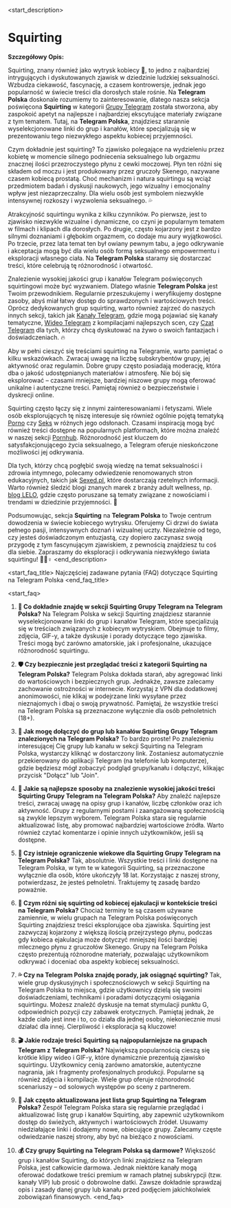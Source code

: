 <start_description>
# Squirting

**Szczegółowy Opis:**

Squirting, znany również jako wytrysk kobiecy 🌊, to jedno z najbardziej intrygujących i dyskutowanych zjawisk w dziedzinie ludzkiej seksualności. Wzbudza ciekawość, fascynację, a czasem kontrowersje, jednak jego popularność w świecie treści dla dorosłych stale rośnie. Na **Telegram Polska** doskonale rozumiemy to zainteresowanie, dlatego nasza sekcja poświęcona **Squirting** w kategorii [Grupy Telegram](/grupy/) została stworzona, aby zaspokoić apetyt na najlepsze i najbardziej ekscytujące materiały związane z tym tematem. Tutaj, na **Telegram Polska**, znajdziesz starannie wyselekcjonowane linki do grup i kanałów, które specjalizują się w prezentowaniu tego niezwykłego aspektu kobiecej przyjemności.

Czym dokładnie jest squirting? To zjawisko polegające na wydzieleniu przez kobietę w momencie silnego podniecenia seksualnego lub orgazmu znacznej ilości przezroczystego płynu z cewki moczowej. Płyn ten różni się składem od moczu i jest produkowany przez gruczoły Skenego, nazywane czasem kobiecą prostatą. Choć mechanizm i natura squirtingu są wciąż przedmiotem badań i dyskusji naukowych, jego wizualny i emocjonalny wpływ jest niezaprzeczalny. Dla wielu osób jest symbolem niezwykle intensywnej rozkoszy i wyzwolenia seksualnego. 💦

Atrakcyjność squirtingu wynika z kilku czynników. Po pierwsze, jest to zjawisko niezwykle wizualne i dynamiczne, co czyni je popularnym tematem w filmach i klipach dla dorosłych. Po drugie, często kojarzony jest z bardzo silnymi doznaniami i głębokim orgazmem, co dodaje mu aury wyjątkowości. Po trzecie, przez lata temat ten był owiany pewnym tabu, a jego odkrywanie i akceptacja mogą być dla wielu osób formą seksualnego empowermentu i eksploracji własnego ciała. Na **Telegram Polska** staramy się dostarczać treści, które celebrują tę różnorodność i otwartość.

Znalezienie wysokiej jakości grup i kanałów Telegram poświęconych squirtingowi może być wyzwaniem. Dlatego właśnie **Telegram Polska** jest Twoim przewodnikiem. Regularnie przeszukujemy i weryfikujemy dostępne zasoby, abyś miał łatwy dostęp do sprawdzonych i wartościowych treści. Oprócz dedykowanych grup squirting, warto również zajrzeć do naszych innych sekcji, takich jak [Kanały Telegram](/kanaly/), gdzie mogą pojawiać się kanały tematyczne, [Wideo Telegram](/wideo/) z kompilacjami najlepszych scen, czy [Czat Telegram](/czat/) dla tych, którzy chcą dyskutować na żywo o swoich fantazjach i doświadczeniach. 🔥

Aby w pełni cieszyć się treściami squirting na Telegramie, warto pamiętać o kilku wskazówkach. Zwracaj uwagę na liczbę subskrybentów grupy, jej aktywność oraz regulamin. Dobre grupy często posiadają moderację, która dba o jakość udostępnianych materiałów i atmosferę. Nie bój się eksplorować – czasami mniejsze, bardziej niszowe grupy mogą oferować unikalne i autentyczne treści. Pamiętaj również o bezpieczeństwie i dyskrecji online.

Squirting często łączy się z innymi zainteresowaniami i fetyszami. Wiele osób eksplorujących tę niszę interesuje się również ogólnie pojętą tematyką [Porno](/grupy/porno/) czy [Seks](/grupy/seks/) w różnych jego odsłonach. Czasami inspiracją mogą być również treści dostępne na popularnych platformach, które można znaleźć w naszej sekcji [Pornhub](/grupy/pornhub/). Różnorodność jest kluczem do satysfakcjonującego życia seksualnego, a Telegram oferuje nieskończone możliwości jej odkrywania.

Dla tych, którzy chcą pogłębić swoją wiedzę na temat seksualności i zdrowia intymnego, polecamy odwiedzenie renomowanych stron edukacyjnych, takich jak [Sexed.pl](https://www.sexed.pl/), które dostarczają rzetelnych informacji. Warto również śledzić blogi znanych marek z branży adult wellness, np. [blog LELO](https://www.lelo.com/blog/), gdzie często poruszane są tematy związane z nowościami i trendami w dziedzinie przyjemności. 🚀

Podsumowując, sekcja **Squirting** na **Telegram Polska** to Twoje centrum dowodzenia w świecie kobiecego wytrysku. Oferujemy Ci drzwi do świata pełnego pasji, intensywnych doznań i wizualnej uczty. Niezależnie od tego, czy jesteś doświadczonym entuzjastą, czy dopiero zaczynasz swoją przygodę z tym fascynującym zjawiskiem, z pewnością znajdziesz tu coś dla siebie. Zapraszamy do eksploracji i odkrywania niezwykłego świata squirtingu! 🎉🔞♀️
<end_description>

<start_faq_title>
Najczęściej zadawane pytania (FAQ) dotyczące Squirting na Telegram Polska
<end_faq_title>

<start_faq>
1. **🌊 Co dokładnie znajdę w sekcji Squirting Grupy Telegram na Telegram Polska?**
Na Telegram Polska w sekcji Squirting znajdziesz starannie wyselekcjonowane linki do grup i kanałów Telegram, które specjalizują się w treściach związanych z kobiecym wytryskiem. Obejmuje to filmy, zdjęcia, GIF-y, a także dyskusje i porady dotyczące tego zjawiska. Treści mogą być zarówno amatorskie, jak i profesjonalne, ukazujące różnorodność squirtingu.

2. **🛡️ Czy bezpiecznie jest przeglądać treści z kategorii Squirting na Telegram Polska?**
Telegram Polska dokłada starań, aby agregować linki do wartościowych i bezpiecznych grup. Jednakże, zawsze zalecamy zachowanie ostrożności w internecie. Korzystaj z VPN dla dodatkowej anonimowości, nie klikaj w podejrzane linki wysyłane przez nieznajomych i dbaj o swoją prywatność. Pamiętaj, że wszystkie treści na Telegram Polska są przeznaczone wyłącznie dla osób pełnoletnich (18+).

3. **🔗 Jak mogę dołączyć do grup lub kanałów Squirting Grupy Telegram znalezionych na Telegram Polska?**
To bardzo proste! Po znalezieniu interesującej Cię grupy lub kanału w sekcji Squirting na Telegram Polska, wystarczy kliknąć w dostarczony link. Zostaniesz automatycznie przekierowany do aplikacji Telegram (na telefonie lub komputerze), gdzie będziesz mógł zobaczyć podgląd grupy/kanału i dołączyć, klikając przycisk "Dołącz" lub "Join".

4. **🌟 Jakie są najlepsze sposoby na znalezienie wysokiej jakości treści Squirting Grupy Telegram na Telegram Polska?**
Aby znaleźć najlepsze treści, zwracaj uwagę na opisy grup i kanałów, liczbę członków oraz ich aktywność. Grupy z regularnymi postami i zaangażowaną społecznością są zwykle lepszym wyborem. Telegram Polska stara się regularnie aktualizować listę, aby promować najbardziej wartościowe źródła. Warto również czytać komentarze i opinie innych użytkowników, jeśli są dostępne.

5. **🔞 Czy istnieje ograniczenie wiekowe dla Squirting Grupy Telegram na Telegram Polska?**
Tak, absolutnie. Wszystkie treści i linki dostępne na Telegram Polska, w tym te w kategorii Squirting, są przeznaczone wyłącznie dla osób, które ukończyły 18 lat. Korzystając z naszej strony, potwierdzasz, że jesteś pełnoletni. Traktujemy tę zasadę bardzo poważnie.

6. **🤔 Czym różni się squirting od kobiecej ejakulacji w kontekście treści na Telegram Polska?**
Chociaż terminy te są czasem używane zamiennie, w wielu grupach na Telegram Polska poświęconych Squirting znajdziesz treści eksplorujące oba zjawiska. Squirting jest zazwyczaj kojarzony z większą ilością przejrzystego płynu, podczas gdy kobieca ejakulacja może dotyczyć mniejszej ilości bardziej mlecznego płynu z gruczołów Skenego. Grupy na Telegram Polska często prezentują różnorodne materiały, pozwalając użytkownikom odkrywać i doceniać oba aspekty kobiecej seksualności.

7. **💦 Czy na Telegram Polska znajdę porady, jak osiągnąć squirting?**
Tak, wiele grup dyskusyjnych i społecznościowych w sekcji Squirting na Telegram Polska to miejsca, gdzie użytkownicy dzielą się swoimi doświadczeniami, technikami i poradami dotyczącymi osiągania squirtingu. Możesz znaleźć dyskusje na temat stymulacji punktu G, odpowiednich pozycji czy zabawek erotycznych. Pamiętaj jednak, że każde ciało jest inne i to, co działa dla jednej osoby, niekoniecznie musi działać dla innej. Cierpliwość i eksploracja są kluczowe!

8. **🎬 Jakie rodzaje treści Squirting są najpopularniejsze na grupach Telegram z Telegram Polska?**
Największą popularnością cieszą się krótkie klipy wideo i GIF-y, które dynamicznie prezentują zjawisko squirtingu. Użytkownicy cenią zarówno amatorskie, autentyczne nagrania, jak i fragmenty profesjonalnych produkcji. Popularne są również zdjęcia i kompilacje. Wiele grup oferuje różnorodność scenariuszy – od solowych występów po sceny z partnerem.

9. **🔄 Jak często aktualizowana jest lista grup Squirting na Telegram Polska?**
Zespół Telegram Polska stara się regularnie przeglądać i aktualizować listę grup i kanałów Squirting, aby zapewnić użytkownikom dostęp do świeżych, aktywnych i wartościowych źródeł. Usuwamy niedziałające linki i dodajemy nowe, obiecujące grupy. Zalecamy częste odwiedzanie naszej strony, aby być na bieżąco z nowościami.

10. **💰 Czy grupy Squirting na Telegram Polska są darmowe?**
Większość grup i kanałów Squirting, do których linki znajdziesz na Telegram Polska, jest całkowicie darmowa. Jednak niektóre kanały mogą oferować dodatkowe treści premium w ramach płatnej subskrypcji (tzw. kanały VIP) lub prosić o dobrowolne datki. Zawsze dokładnie sprawdzaj opis i zasady danej grupy lub kanału przed podjęciem jakichkolwiek zobowiązań finansowych.
<end_faq>